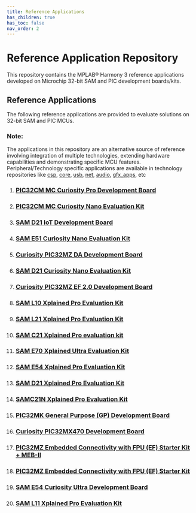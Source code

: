 ```yaml
---
title: Reference Applications
has_children: true
has_toc: false
nav_order: 2
---
```

# Reference Application Repository

This repository contains the MPLAB® Harmony 3 reference applications developed on Microchip 32-bit SAM and PIC development boards/kits.   

## Reference Applications

The following reference applications are provided to evaluate solutions on 32-bit SAM and PIC MCUs.

### **Note:**
The applications in this repository are an alternative source of reference involving integration of multiple technologies, extending hardware capabilities and demonstrating specific MCU features.
Peripheral/Technology specific applications are available in technology repositories like [csp](https://github.com/Microchip-MPLAB-Harmony/csp), [core](https://github.com/Microchip-MPLAB-Harmony/core), [usb](https://github.com/Microchip-MPLAB-Harmony/usb), [net](https://github.com/Microchip-MPLAB-Harmony/net), [audio](https://github.com/Microchip-MPLAB-Harmony/audio), [gfx_apps](https://github.com/Microchip-MPLAB-Harmony/gfx_apps), etc

1. ### [PIC32CM MC Curiosity Pro Development Board](.pic32cm_mc00_curiosity_pro/readme.md)
2. ### [PIC32CM MC Curiosity Nano Evaluation Kit](./pic32cm_mc_cnano/readme.md)
3. ### [SAM D21 IoT Development Board](./sam_d21_iot/readme.md)
4. ### [SAM E51 Curiosity Nano Evaluation Kit](./sam_e51_cnano/readme.md)
5. ### [Curiosity PIC32MZ DA Development Board](./pic32mz_da_curiosity/readme.md)
6. ### [SAM D21 Curiosity Nano Evaluation Kit](./sam_d21_cnano/readme.md)
7. ### [Curiosity PIC32MZ EF 2.0 Development Board](./pic32mz_ef_curiosity_v2/readme.md)
8. ### [SAM L10 Xplained Pro Evaluation Kit](./sam_l10_xpro/readme.md)
9. ### [SAM L21 Xplained Pro Evaluation Kit](./sam_l21_xpro/readme.md)
10. ### [SAM C21 Xplained Pro evaluation kit](./sam_c21_xpro/readme.md)
11. ### [SAM E70 Xplained Ultra Evaluation Kit](./sam_e70_xult/readme.md)
12. ### [SAM E54 Xplained Pro Evaluation Kit](./sam_e54_xpro/readme.md)
13. ### [SAM D21 Xplained Pro Evaluation Kit](./sam_d21_xpro/readme.md)
14. ### [SAMC21N Xplained Pro Evaluation Kit](./sam_c21n_xpro/readme.md)
15. ### [PIC32MK General Purpose (GP) Development Board](./pic32mk_gp_db/readme.md)
16. ### [Curiosity PIC32MX470 Development Board](./pic32mx470_curiosity/readme.md)
17. ### [PIC32MZ Embedded Connectivity with FPU (EF) Starter Kit + MEB-II](./pic32mz_ef_sk_meb2/readme.md)
18. ### [PIC32MZ Embedded Connectivity with FPU (EF) Starter Kit](./pic32mz_ef_sk/readme.md)
19. ### [SAM E54 Curiosity Ultra Development Board](./sam_e54_cult/readme.md)
20. ### [SAM L11 Xplained Pro Evaluation Kit](./sam_l11_xpro/readme.md)
